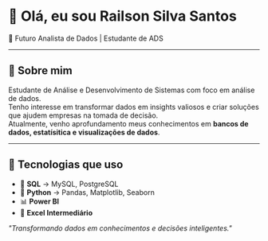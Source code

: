 # 👋 Olá, eu sou Railson Silva Santos

🎯  Futuro Analista de Dados | Estudante de ADS 

---

## 🧩 Sobre mim
Estudante de Análise e Desenvolvimento de Sistemas com foco em análise de dados.<br>
Tenho interesse em transformar dados em insights valiosos e criar soluções que ajudem empresas na tomada de decisão.<br>
Atualmente, venho aprofundamento meus conhecimentos em **bancos de dados, estatísitica e visualizações de dados**.<br>

---

## 🚀 Tecnologias que uso
- 🧮 **SQL** → MySQL, PostgreSQL  
- 🐍 **Python** → Pandas, Matplotlib, Seaborn  
- 📊 **Power BI**  
- 🧠 **Excel Intermediário**


*"Transformando dados em conhecimentos e decisões inteligentes."*


